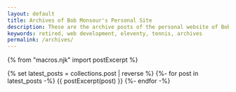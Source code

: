 ```yaml
---
layout: default
title: Archives of Bob Monsour's Personal Site
description: These are the archive posts of the personal website of Bob Monsour.
keywords: retired, web development, eleventy, tennis, archives
permalink: /archives/
---
```


{% from "macros.njk" import postExcerpt %}

<div class="container">
  {% set latest_posts = collections.post | reverse %}
  {%- for post in latest_posts -%}
    {{ postExcerpt(post) }}
  {%- endfor -%}
</div>
